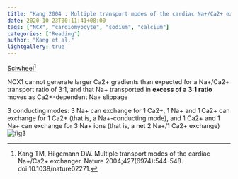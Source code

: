 ```yaml
---
title: "Kang 2004 : Multiple transport modes of the cardiac Na+/Ca2+ exchanger"
date: 2020-10-23T00:11:41+08:00
tags: ["NCX", "cardiomyocyte", "sodium", "calcium"]
categories: ["Reading"]
author: "Kang et al."
lightgallery: true
---
```


[Sciwheel](https://sciwheel.com/work/#/items/5949408)[^Kang2004]

<!--more-->

NCX1 cannot generate larger Ca2+ gradients than expected for a Na+/Ca2+ transport ratio of 3:1, and that Na+ transported in **excess of a 3:1 ratio** moves as Ca2+-dependent Na+ slippage

3 conducting modes: 3 Na+ can exchange for 1 Ca2+, 1 Na+ and 1 Ca2+ can exchange for 1 Ca2+ (that is, a Na+-conducting mode), and 1 Ca2+ and 1 Na+ can exchange for 3 Na+ ions (that is, a net 2 Na+/1 Ca2+ exchange)
![fig3](https://user-images.githubusercontent.com/40054455/86699578-e7f21d00-c042-11ea-93cf-2ce7594d3636.jpg)

[^Kang2004]: Kang TM, Hilgemann DW. Multiple transport modes of the cardiac Na+/Ca2+ exchanger. Nature 2004;427(6974):544-548. doi:10.1038/nature02271.
